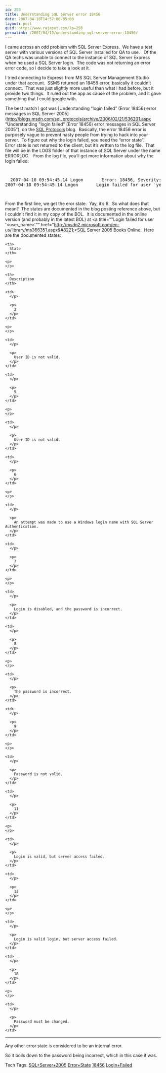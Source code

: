 ```yaml
---
id: 250
title: Understanding SQL Server error 18456
date: 2007-04-10T14:57:00-05:00
layout: post
guid: http://www.rajapet.com/?p=250
permalink: /2007/04/10/understanding-sql-server-error-18456/
---
```

I came across an odd problem with SQL Server Express.  We have a test server with various versions of SQL Server installed for QA to use.   Of the QA techs was unable to connect to the instance of SQL Server Express when he used a SQL Server login.  The code was not returning an error error code, so I decide to take a look at it.

I tried connecting to Express from MS SQL Server Management Studio under that account.  SSMS returned an 18456 error, basically it couldn&#8217;t connect.  That was just slightly more useful than what I had before, but it provide two things.  It ruled out the app as cause of the problem, and it gave something that I could google with.

The best match I got was [Understanding &#8220;login failed&#8221; (Error 18456) error messages in SQL Server 2005](http://blogs.msdn.com/sql_protocols/archive/2006/02/21/536201.aspx "Understanding "login failed" (Error 18456) error messages in SQL Server 2005"), on the [SQL Protocols](http://blogs.msdn.com/sql_protocols/default.aspx "Discussions related to Microsoft's SQL Server Protocols - Netlibs, TDS and (new for SQL 2005) SOAP. Topics include connections and SQL connectivity.") blog.  Basically, the error 18456 error is purposely vague to prevent nasty people from trying to hack into your server.  To figure out why the login failed, you need the &#8220;error state&#8221;.  Error state is not returned to the client, but it&#8217;s written to the log file.  That file will be in the LOGS folder of that instance of SQL Server under the name ERRORLOG.   From the log file, you&#8217;ll get more information about why the login failed:

<pre><p>
  2007-04-10 09:54:45.14 Logon       Error: 18456, Severity: 14, State: 8.<br />2007-04-10 09:54:45.14 Logon       Login failed for user 'youridhere'. [CLIENT: 10.0.0.1]<br />
</p></pre>



From the first line, we get the eror state.  Yay, it&#8217;s 8.  So what does that mean?  The states are documented in the blog posting reference above, but I couldn&#8217;t find it in my copy of the BOL.  It is documented in the online version (and probably in the latest BOL) at <a title=""Login failed for user '<user_name>&#8216;.&#8221;&#8221; href=&#8221;http://msdn2.microsoft.com/en-us/library/ms366351.aspx&#8221;>SQL Server 2005 Books Online</a>.  Here are the documented states:





<table width="100%" border="1">
  </p> </p> 
  
  <tr>
    </p> 
    
    <th>
      State
    </th>
    
    <p>
    </p>
    
    <th>
      Description
    </th>
  </tr>
  
  <p>
  </p>
  
  <tr>
    </p> 
    
    <td>
      </p> 
      
      <p>
        2
      </p>
    </td>
    
    <p>
    </p>
    
    <td>
      </p> 
      
      <p>
        User ID is not valid.
      </p>
    </td>
  </tr>
  
  <p>
  </p>
  
  <tr>
    </p> 
    
    <td>
      </p> 
      
      <p>
        5
      </p>
    </td>
    
    <p>
    </p>
    
    <td>
      </p> 
      
      <p>
        User ID is not valid.
      </p>
    </td>
  </tr>
  
  <p>
  </p>
  
  <tr>
    </p> 
    
    <td>
      </p> 
      
      <p>
        6
      </p>
    </td>
    
    <p>
    </p>
    
    <td>
      </p> 
      
      <p>
        An attempt was made to use a Windows login name with SQL Server Authentication.
      </p>
    </td>
  </tr>
  
  <p>
  </p>
  
  <tr>
    </p> 
    
    <td>
      </p> 
      
      <p>
        7
      </p>
    </td>
    
    <p>
    </p>
    
    <td>
      </p> 
      
      <p>
        Login is disabled, and the password is incorrect.
      </p>
    </td>
  </tr>
  
  <p>
  </p>
  
  <tr>
    </p> 
    
    <td>
      </p> 
      
      <p>
        8
      </p>
    </td>
    
    <p>
    </p>
    
    <td>
      </p> 
      
      <p>
        The password is incorrect.
      </p>
    </td>
  </tr>
  
  <p>
  </p>
  
  <tr>
    </p> 
    
    <td>
      </p> 
      
      <p>
        9
      </p>
    </td>
    
    <p>
    </p>
    
    <td>
      </p> 
      
      <p>
        Password is not valid.
      </p>
    </td>
  </tr>
  
  <p>
  </p>
  
  <tr>
    </p> 
    
    <td>
      </p> 
      
      <p>
        11
      </p>
    </td>
    
    <p>
    </p>
    
    <td>
      </p> 
      
      <p>
        Login is valid, but server access failed.
      </p>
    </td>
  </tr>
  
  <p>
  </p>
  
  <tr>
    </p> 
    
    <td>
      </p> 
      
      <p>
        12
      </p>
    </td>
    
    <p>
    </p>
    
    <td>
      </p> 
      
      <p>
        Login is valid login, but server access failed.
      </p>
    </td>
  </tr>
  
  <p>
  </p>
  
  <tr>
    </p> 
    
    <td>
      </p> 
      
      <p>
        18
      </p>
    </td>
    
    <p>
    </p>
    
    <td>
      </p> 
      
      <p>
        Password must be changed.
      </p>
    </td>
  </tr>
</table>

<a name="sectionToggle0"></a>

<a name="sectionToggle0">Any other error state is considered to be an internal error.</a>



So it boils down to the password being incorrect, which in this case it was. 



<div>
  Tech Tags: <a href="http://technorati.com/tag/SQL+Server+2005" rel="tag">SQL+Server+2005</a> <a href="http://technorati.com/tag/Error+State" rel="tag">Error+State</a> <a href="http://technorati.com/tag/18456" rel="tag">18456</a> <a href="http://technorati.com/tag/Login+Failed" rel="tag">Login+Failed</a>
</div>